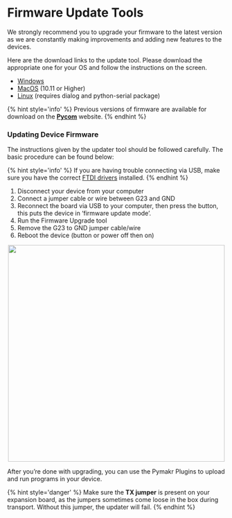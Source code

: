 # Firmware Update Tools

We strongly recommend you to upgrade your firmware to the latest version as we are constantly making improvements and adding new features to the devices.

Here are the download links to the update tool. Please download the appropriate one for your OS and follow the instructions on the screen.

- [Windows](https://software.pycom.io/findupgrade?product=pycom-firmware-updater&type=all&platform=win32&redirect=true)
- [MacOS](https://software.pycom.io/findupgrade?product=pycom-firmware-updater&type=all&platform=macos&redirect=true) (10.11 or Higher)
- [Linux](https://software.pycom.io/findupgrade?product=pycom-firmware-updater&type=all&platform=unix&redirect=true) (requires dialog and python-serial package)

{% hint style='info' %}
Previous versions of firmware are available for download on the **[Pycom](https://www.pycom.io/downloads/)** website.
{% endhint %}

### Updating Device Firmware

The instructions given by the updater tool should be followed carefully. The basic procedure can be found below:

{% hint style='info' %}
If you are having trouble connecting via USB, make sure you have the correct [FTDI drivers](http://www.ftdichip.com/Drivers/VCP.htm) installed.
{% endhint %}

1. Disconnect your device from your computer
2. Connect a jumper cable or wire between G23 and GND
3. Reconnect the board via USB to your computer, then press the button, this puts the device in ‘firmware update mode’.
4. Run the Firmware Upgrade tool
5. Remove the G23 to GND jumper cable/wire
6. Reboot the device (button or power off then on)

<p align="center"><img src ="../../../img/firmware-update.png" width="500"></p>

After you’re done with upgrading, you can use the Pymakr Plugins to upload and run programs in your device.

{% hint style='danger' %}
Make sure the **TX jumper** is present on your expansion board, as the jumpers sometimes come loose in the box during transport. Without this jumper, the updater will fail.
{% endhint %}
